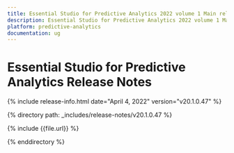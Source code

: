 ```yaml
---
title: Essential Studio for Predictive Analytics 2022 volume 1 Main release Release Notes  
description: Essential Studio for Predictive Analytics 2022 volume 1 Main release Release Notes  
platform: predictive-analytics
documentation: ug
---
```


# Essential Studio for Predictive Analytics  Release Notes  

{% include release-info.html date="April 4, 2022" version="v20.1.0.47" %} 

{% directory path: _includes/release-notes/v20.1.0.47 %}

{% include {{file.url}} %}

{% enddirectory %}